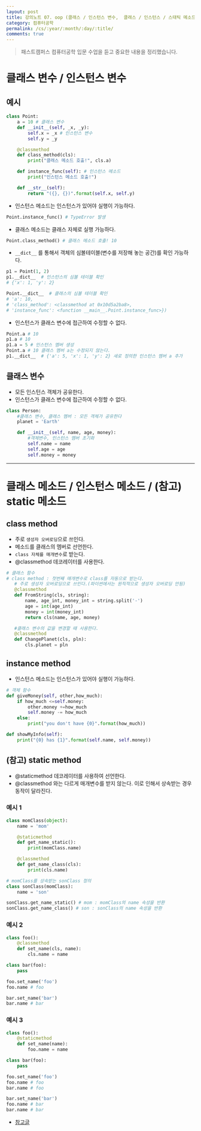 ```yaml
---
layout: post
title: 강의노트 07. oop (클래스 / 인스턴스 변수,  클래스 / 인스턴스 / 스태틱 메소드)
category: 컴퓨터공학
permalink: /cs/:year/:month/:day/:title/
comments: true
---
```

> 패스트캠퍼스 컴퓨터공학 입문 수업을 듣고 중요한 내용을 정리했습니다.


# 클래스 변수 / 인스턴스 변수

## 예시

```python
class Point:
    a = 10 # 클래스 변수
    def __init__(self, _x, _y):
        self.x = _x # 인스턴스 변수
        self.y = _y

    @classmethod
    def class_method(cls):
        print("클래스 메소드 호출!", cls.a)

    def instance_func(self): # 인스턴스 메소드
        print("인스턴스 메소드 호출!")

    def __str__(self):
        return "({}, {})".format(self.x, self.y)


```
- 인스턴스 메소드는 인스턴스가 있어야 실행이 가능하다.

```python
Point.instance_func() # TypeError 발생
```

- 클래스 메소드는 클래스 자체로 실행 가능하다.

```python
Point.class_method() # 클래스 메소드 호출! 10
```

- `__dict__` 를 통해서 객체의 심볼테이블(변수를 저장해 놓는 공간)를 확인 가능하다.

```python
p1 = Point(1, 2)
p1.__dict__  # 인스턴스의 심볼 테이블 확인
# {'x': 1, 'y': 2}

Point.__dict__  # 클래스의 심볼 테이블 확인
# 'a': 10,
# 'class_method': <classmethod at 0x10d5a2ba8>,
# 'instance_func': <function __main__.Point.instance_func>})
```

- 인스턴스가 클래스 변수에 접근하여 수정할 수 없다.

```python
Point.a # 10
p1.a # 10
p1.a = 5 # 인스턴스 멤버 생성
Point.a # 10 클래스 멤버 a는 수정되지 않는다.
p1.__dict__  # {'a': 5, 'x': 1, 'y': 2} 새로 정의한 인스턴스 멤버 a 추가
```


## 클래스 변수
- 모든 인스턴스 객체가 공유한다.
- 인스턴스가 클래스 변수에 접근하여 수정할 수 없다.


```python
class Person:
    #클래스 변수, 클래스 멤버 : 모든 객체가 공유한다
    planet = 'Earth'

    def __init__(self, name, age, money):
    	#객체변수, 인스턴스 멤버 초기화
        self.name = name
        self.age = age
        self.money = money
```

---

# 클래스 메소드 / 인스턴스 메소드 / (참고) static 메소드

## class method
- 주로 `생성자 오버로딩`으로 쓰인다.
- 메소드를 클래스의 멤버로 선언한다.
- `class 자체를 매개변수`로 받는다.
- @classmethod 데코레이터를 사용한다.

```python
# 클래스 함수
# class method : 첫번째 매개변수로 class를 자동으로 받는다.
   # 주로 생성자 오버로딩으로 쓰인다.(파이썬에서는 원칙적으로 생성자 오버로딩 안됨)
   @classmethod
   def FromString(cls, string):
       name, age_int, money_int = string.split('-')
       age = int(age_int)
       money = int(money_int)
       return cls(name, age, money)

   #클래스 변수의 값을 변경할 때 사용한다.
   @classmethod
   def ChangePlanet(cls, pln):
       cls.planet = pln
```

## instance method
-  인스턴스 메소드는 인스턴스가 있어야 실행이 가능하다.

```python
# 객체 함수
def giveMoney(self, other,how_much):
    if how_much <=self.money:
        other.money +=how_much
        self.money -= how_much
    else:
        print("you don't have {0}".format(how_much))

def showMyInfo(self):
    print("{0} has {1}".format(self.name, self.money))
```


## (참고) static method
- @staticmethod 데코레이터를 사용하여 선언한다.
- @classmethod 와는 다르게 매개변수를 받지 않는다. 이로 인해서 상속받는 경우 동작이 달라진다.

### 예시 1
```python
class momClass(object):
    name = 'mom'

    @staticmethod
    def get_name_static():
        print(momClass.name)

    @classmethod
    def get_name_class(cls):
        print(cls.name)

# momClass를 상속받는 sonClass 정의
class sonClass(momClass):
    name = 'son'

sonClass.get_name_static() # mom : momClass의 name 속성을 반환  
sonClass.get_name_class() # son : sonClass의 name 속성을 반환
```

### 예시 2
```python
class foo():
    @classmethod
    def set_name(cls, name):
        cls.name = name

class bar(foo):
    pass

foo.set_name('foo')
foo.name # foo

bar.set_name('bar')
bar.name # bar
```

### 예시 3

```python
class foo():
    @staticmethod
    def set_name(name):
        foo.name = name

class bar(foo):
    pass

foo.set_name('foo')
foo.name # foo
bar.name # foo

bar.set_name('bar')
foo.name # bar
bar.name # bar
```


- [참고글](http://schoolofweb.net/blog/posts/%ED%8C%8C%EC%9D%B4%EC%8D%AC-oop-part-4-%ED%81%B4%EB%9E%98%EC%8A%A4-%EB%A9%94%EC%86%8C%EB%93%9C%EC%99%80-%EC%8A%A4%ED%83%9C%ED%8B%B1-%EB%A9%94%EC%86%8C%EB%93%9C-class-method-and-static-method/)
